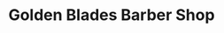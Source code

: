 ---
title: "Golden Blades Barber Shop"
url: /albany/golden-blades-barber-shop/
shop: hairdresser
---